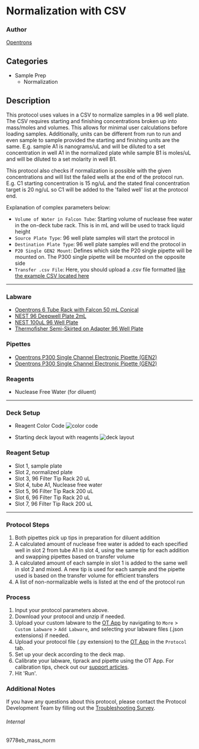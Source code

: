 # Normalization with CSV

### Author
[Opentrons](https://opentrons.com/)



## Categories
* Sample Prep
	* Normalization

## Description
This protocol uses values in a CSV to normalize samples in a 96 well plate. The CSV requires starting and finishing concentrations broken up into mass/moles and volumes. This allows for minimal user calculations before loading samples. Additionally, units can be different from run to run and even sample to sample provided the starting and finishing units are the same. E.g. sample A1 is nanograms/uL and will be diluted to a set concentration in well A1 in the normalized plate while sample B1 is moles/uL and will be diluted to a set molarity in well B1.

This protocol also checks if normalization is possible with the given concentrations and will list the failed wells at the end of the protocol run. E.g. C1 starting concentration is 15 ng/uL and the stated final concentration target is 20 ng/uL so C1 will be added to the 'failed well' list at the protocol end.

Explanation of complex parameters below:
* `Volume of Water in Falcon Tube`: Starting volume of nuclease free water in the on-deck tube rack. This is in mL and will be used to track liquid height
* `Source Plate Type`: 96 well plate samples will start the protocol in
* `Destination Plate Type`: 96 well plate samples will end the protocol in
* `P20 Single GEN2 Mount`: Defines which side the P20 single pipette will be mounted on. The P300 single pipette will be mounted on the opposite side
* `Transfer .csv File`: Here, you should upload a .csv file formatted [like the example CSV located here](https://opentrons-protocol-library-website.s3.amazonaws.com/custom-README-images/9778eb/csv/example_norm.csv)
---

### Labware
* [Opentrons 6 Tube Rack with Falcon 50 mL Conical](https://shop.opentrons.com/4-in-1-tube-rack-set/)
* [NEST 96 Deepwell Plate 2mL](https://shop.opentrons.com/nest-2-ml-96-well-deep-well-plate-v-bottom/)
* [NEST 100uL 96 Well Plate](https://shop.opentrons.com/nest-0-1-ml-96-well-pcr-plate-full-skirt/)
* [Thermofisher Semi-Skirted on Adapter 96 Well Plate](https://www.thermofisher.com/order/catalog/product/AB1400L)

### Pipettes
* [Opentrons P300 Single Channel Electronic Pipette (GEN2)](https://shop.opentrons.com/single-channel-electronic-pipette-p20/)
* [Opentrons P300 Single Channel Electronic Pipette (GEN2)](https://shop.opentrons.com/single-channel-electronic-pipette-p20/)

### Reagents
* Nuclease Free Water (for diluent)

---

### Deck Setup
* Reagent Color Code
![color code](https://opentrons-protocol-library-website.s3.amazonaws.com/custom-README-images/9778eb/csv/color_code.png)

* Starting deck layout with reagents
![deck layout](https://opentrons-protocol-library-website.s3.amazonaws.com/custom-README-images/9778eb/csv/deck_layout.png)

### Reagent Setup
* Slot 1, sample plate
* Slot 2, normalized plate
* Slot 3, 96 Filter Tip Rack 20 uL
* Slot 4, tube A1, Nuclease free water
* Slot 5, 96 Filter Tip Rack 200 uL
* Slot 6, 96 Filter Tip Rack 20 uL
* Slot 7, 96 Filter Tip Rack 200 uL

---

### Protocol Steps
1. Both pipettes pick up tips in preparation for diluent addition
2. A calculated amount of nuclease free water is added to each specified well in slot 2 from tube A1 in slot 4, using the same tip for each addition and swapping pipettes based on transfer volume
3. A calculated amount of each sample in slot 1 is added to the same well in slot 2 and mixed. A new tip is used for each sample and the pipette used is based on the transfer volume for efficient transfers
4. A list of non-normalizable wells is listed at the end of the protocol run

### Process
1. Input your protocol parameters above.
2. Download your protocol and unzip if needed.
3. Upload your custom labware to the [OT App](https://opentrons.com/ot-app) by navigating to `More` > `Custom Labware` > `Add Labware`, and selecting your labware files (.json extensions) if needed.
4. Upload your protocol file (.py extension) to the [OT App](https://opentrons.com/ot-app) in the `Protocol` tab.
5. Set up your deck according to the deck map.
6. Calibrate your labware, tiprack and pipette using the OT App. For calibration tips, check out our [support articles](https://support.opentrons.com/en/collections/1559720-guide-for-getting-started-with-the-ot-2).
7. Hit 'Run'.

### Additional Notes
If you have any questions about this protocol, please contact the Protocol Development Team by filling out the [Troubleshooting Survey](https://protocol-troubleshooting.paperform.co/).

###### Internal
9778eb_mass_norm
